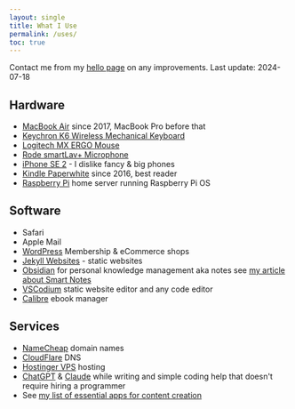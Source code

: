 ```yaml
---
layout: single
title: What I Use
permalink: /uses/
toc: true
---
```

Contact me from my [hello page](/hello/) on any improvements. Last update: 2024-07-18

## Hardware
- [MacBook Air](https://www.apple.com/macbook-air/) since 2017, MacBook Pro before that
- [Keychron K6 Wireless Mechanical Keyboard](https://www.keychron.com/products/keychron-k6-wireless-mechanical-keyboard)
- [Logitech MX ERGO Mouse](https://www.logitech.com/en-us/products/mice/mx-ergo-wireless-trackball-mouse.html)
- [Rode smartLav+ Microphone](https://rode.com/en/microphones/mobile/smartlav-plus)
- [iPhone SE 2](https://www.apple.com/iphone-se/) - I dislike fancy & big phones
- [Kindle Paperwhite](https://amzn.to/4a1RdEJ) since 2016, best reader
- [Raspberry Pi](https://www.raspberrypi.com) home server running Raspberry Pi OS

## Software
- Safari
- Apple Mail
- [WordPress](https://wordpress.org) Membership & eCommerce shops
- [Jekyll Websites](https://jekyllrb.com) - static websites
- [Obsidian](https://obsidian.md) for personal knowledge management aka notes see [my article about Smart Notes](/smart-notes/)
- [VSCodium](https://vscodium.com) static website editor and any code editor
- [Calibre](https://calibre-ebook.com) ebook manager

## Services
- [NameCheap](https://www.namecheap.com) domain names
- [CloudFlare](https://cloudflare.com) DNS
- [Hostinger VPS](https://www.hostinger.com/vps-hosting) hosting
- [ChatGPT](https://chat.openai.com) & [Claude](https://claude.ai) while writing and simple coding help that doesn't require hiring a programmer
- See [my list of essential apps for content creation](/workflow/)
